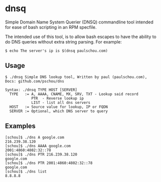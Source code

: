 # dnsq

Simple Domain Name System Querier (DNSQ) commandline tool intended for ease of
bash scripting in an RPM specfile.

The intended use of this tool, is to allow bash escapes to have the ability to do
DNS queries without extra string parsing.  For example:

`$ echo The server's ip is $(dnsq paulschou.com)`

## Usage
```
$ ./dnsq Simple DNS lookup tool, Written by paul (paulschou.com), Docs: github.com/pschou/dns

Syntax: ./dnsq TYPE HOST [SERVER]
  TYPE   := A, AAAA, CNAME, MX, SRV, TXT - Lookup said record
            PTR  - Reverse lookup ip
            LIST - list all dns servers
  HOST   := Source value for lookup, IP or FQDN
  SERVER := Optional, which DNS server to query
```

## Examples
```
[schou]$ ./dns A google.com
216.239.38.120
[schou]$ ./dns AAAA google.com
2001:4860:4802:32::78
[schou]$ ./dns PTR 216.239.38.120
google.com
[schou]$ ./dns PTR 2001:4860:4802:32::78
google.com
[schou]$ ./dns list
8.8.8.8
```

